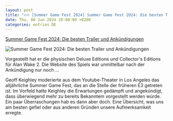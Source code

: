 ```yaml
---
layout: post
title: "🔥🔥 [Summer Game Fest 2024] Summer Game Fest 2024: Die besten Trailer und Ankündigungen"
date: Thu, 06 Jun 2024 20:00:00 +0200
categories: entries DE
---
```

[Summer Game Fest 2024: Die besten Trailer und Ankündigungen](https://rp-online.de/digitales/games/summer-game-fest-2024-die-besten-trailer-und-ankuendigungen_aid-114137863)

![Summer Game Fest 2024: Die besten Trailer und Ankündigungen](https://rp-online.de/imgs/32/2/0/3/9/1/0/0/1/3/tok_404c3a59257141520d043a2ee67bd052/w1200_h630_x1277_y663_Screenshot_2024-06-08_012829-53c2909b6d120b14.jpg)

Vorgestellt hat er die physischen Deluxe Editions und Collector's Editions für Alan Wake 2. Die Website des Spiels war unmittelbar nach der Ankündigung nur noch ...

Geoff Keighley moderierte aus dem Youtube-Theater in Los Angeles das alljährliche Summer Game Fest, das an die Stelle der früheren E3 getreten ist. Im Vorfeld hatte Keighley die Erwartungen gedämpft und angekündigt, dass überwiegend mehr zu bereits Bekanntem vorgestellt werden würde. Ein paar Überraschungen hab es dann aber doch. Eine Übersicht, was uns am besten gefiel oder aus anderen Gründen unsere Aufmerksamkeit erregte.

